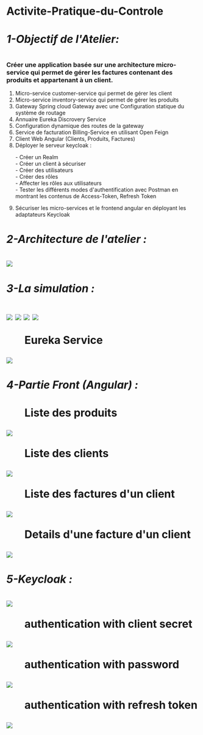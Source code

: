 # Activite-Pratique-du-Controle
<h1><i>1-Objectif de l'Atelier:</i><h1>
<h3>Créer une application basée sur une architecture micro-service qui permet de gérer les factures contenant des produits et appartenant à un client.</h3>
<ol>
  <li>Micro-service customer-service qui permet de gérer les client</li>
  <li>Micro-service inventory-service qui permet de gérer les produits</li>
  <li>Gateway Spring cloud Gateway avec une Configuration statique du système de routage</li>
  <li>Annuaire Eureka Discrovery Service</li>
  <li>Configuration dynamique des routes de la gateway</li>
  <li>Service de facturation Billing-Service en utilisant Open Feign</li>
  <li>Client Web Angular (Clients, Produits, Factures)</li>
  <li>Déployer le serveur keycloak :</li>
  <dl>
  <dt>- Créer un Realm</dt>
  <dt>- Créer un client à sécuriser</dt>
  <dt>- Créer des utilisateurs</dt>
  <dt>- Créer des rôles</dt>
  <dt>- Affecter les rôles aux utilisateurs</dt>
  <dt>- Tester les différents modes d'authentification avec Postman en montrant les contenus de Access-Token, Refresh Token</dt>
  </dl>
  <li>Sécuriser les micro-services et le frontend angular en déployant les adaptateurs Keycloak</li>
</ol>
<h1><i>2-Architecture de l'atelier :</i><h1>
<img src="https://user-images.githubusercontent.com/48455549/206859150-63e5c806-86a2-4937-8791-9a7ce2464316.PNG">
<h1><i>3-La simulation :</i><h1>
<img src="https://user-images.githubusercontent.com/74361043/207727000-7a8f4d8d-0b8b-4f72-adfa-ff8e0e16793d.png"/>
<img src="https://user-images.githubusercontent.com/74361043/207727399-0b08a790-fe3f-40a3-acf3-f7f65b4db0e4.png"/>
<img src="https://user-images.githubusercontent.com/74361043/207728133-6f20942b-f7f5-48ef-bf58-f58995cde985.png">
<img src="https://user-images.githubusercontent.com/74361043/207728477-ec4974dc-f70d-406d-94b9-b12ced726991.png">
  <ul>Eureka Service</ul>
  <img src="https://user-images.githubusercontent.com/74361043/207845098-8d43032c-d999-4269-87d7-21550dcf2a16.png">
<h1><i>4-Partie Front (Angular) :</i><h1>
<ul>Liste des produits</ul>
<img src="https://user-images.githubusercontent.com/74361043/207729026-68fa772c-384a-4246-bdb4-5f1573f86feb.png">
<ul>Liste des clients</ul>
<img src="https://user-images.githubusercontent.com/74361043/207729271-aa8da8c7-f7a3-4bd0-9817-348e9a474264.png">
<ul>Liste des factures d'un client</ul>
<img src="https://user-images.githubusercontent.com/74361043/207729424-62d6c16f-f472-4761-b8a3-f1ca9b540eb6.png">
<ul>Details d'une facture d'un client</ul>
<img src="https://user-images.githubusercontent.com/74361043/207732271-9d842f44-6c78-4f27-bfe6-716928e6966e.png">
<h1><i>5-Keycloak :</i><h1>
<img src="https://user-images.githubusercontent.com/74361043/207732736-a905ba2c-04db-4146-a932-7fc7c31f55ae.png">
<ul>authentication with client secret</ul>
<img src="https://user-images.githubusercontent.com/74361043/207850425-4f730ad4-d065-4270-ad92-22fb7fa6f5cb.png">
<ul>authentication with password</ul>
<img src="https://user-images.githubusercontent.com/74361043/207846865-f700b1d1-fc8a-479c-96a5-87a4ac448ab9.png">
<ul>authentication with refresh token</ul>
<img src="https://user-images.githubusercontent.com/74361043/207848772-e6a144d0-7c3d-48db-a96a-9769d601ed89.png">

